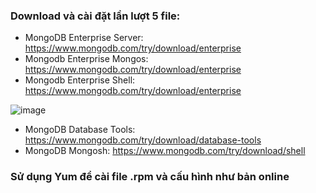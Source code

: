 ### Download và cài đặt lần lượt 5 file:
* MongoDB Enterprise Server: https://www.mongodb.com/try/download/enterprise
* Mongodb Enterprise Mongos: https://www.mongodb.com/try/download/enterprise
* Mongodb Enterprise Shell: https://www.mongodb.com/try/download/enterprise

![image](https://user-images.githubusercontent.com/43572616/149674770-c4348c19-bb18-4a22-abdb-1ac19079fd70.png)

* MongoDB Database Tools: https://www.mongodb.com/try/download/database-tools
* MongoDB Mongosh: https://www.mongodb.com/try/download/shell

### Sử dụng Yum để cài file .rpm và cấu hình như bản online
